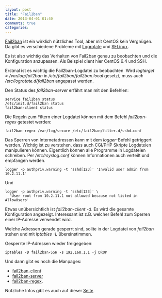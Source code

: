 ```yaml
---
layout: post
title: "Fail2ban"
date: 2013-04-01 01:40
comments: true
categories: 
---
```

[Fail2ban][fail2ban] ist ein wirklich nützliches Tool,
aber mit CentOS kein Vergnügen. Da gibt es verschiedene Probleme mit
[Logrotate][logrotate] und [SELinux][selinux].

Es ist also wichtig das Verhalten von Fail2ban genau zu beobachten
und die Konfiguration anzupassen. Als Beispiel dient hier CentOS 6.4 und SSH.

Erstmal ist es wichtig die Fail2ban-Logdatei zu beobachten.
Wird _logtarget = /var/log/fail2ban_ in _/etc/fail2ban/fail2ban.local_ gesetzt,
muss auch _/etc/logrotate.d/fail2ban_ angepasst werden.

Den Status des _fail2ban-server_ erfährt man mit den Befehlen:

    service fail2ban status
    /etc/init.d/fail2ban status
    fail2ban-client status

Die Regeln zum Filtern einer Logdatei können mit dem Befehl
_fail2ban-regex_ getestet werden:

    fail2ban-regex /var/log/secure /etc/fail2ban/filter.d/sshd.conf

Das Sperren von Internetadressen kann mit dem _logger_-Befehl getriggert werden.
Wichtig ist zu verstehen, dass auch CGI/PHP Skripte Logdateien manipulieren können.
Eigentlich können alle Programme in Logdateien schreiben.
Per _/etc/rsyslog.conf_ können Informationen auch verteilt und empfangen werden.

    logger -p authpriv.warning -t 'sshd[123]' 'Invalid user admin from 10.2.11.1'

Und

    logger -p authpriv.warning -t 'sshd[123]' \
      'User root from 10.2.11.1 not allowed because not listed in AllowUsers'

Etwas unübersichtlich ist _fail2ban-client -d_.
Es wird die gesamte Konfiguration angezeigt.
Interessant ist z.B. welcher Befehl zum Sperren einer IP-Adresse verwendet wird.

Welche Adressen gerade gesperrt sind, sollte in der Logdatei von _fail2ban_ stehen
und mit _iptables -L_ übereinstimmen.

Gesperrte IP-Adressen wieder freigegeben:

    iptables -D fail2ban-SSH -s 192.168.1.1 -j DROP

Und dann gibt es noch die Manpages:

* [fail2ban-client][fail2ban-client]
* [fail2ban-server][fail2ban-server]
* [fail2ban-regex][fail2ban-regex].

Nützliche Infos gibt es auch auf dieser [Seite][list].

[fail2ban]: http://www.fail2ban.org
[fail2ban-client]: http://linux.die.net/man/1/fail2ban-client
[fail2ban-server]: http://linux.die.net/man/1/fail2ban-server
[fail2ban-regex]: http://linux.die.net/man/1/fail2ban-regex
[logrotate]: https://github.com/fail2ban/fail2ban/issues/44
[selinux]: https://bugzilla.redhat.com/show_bug.cgi?id=697223
[list]: http://lists.centos.org/pipermail/centos/2012-June/126860.html
